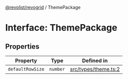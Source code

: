 [@revolist/revogrid](README.md) / ThemePackage

# Interface: ThemePackage

## Properties

| Property | Type | Defined in |
| ------ | ------ | ------ |
| `defaultRowSize` | `number` | [src/types/theme.ts:2](https://github.com/revolist/revogrid/blob/4056bfa6a410a4e819b4e23d2047ed6d5d60c1ea/src/types/theme.ts#L2) |
